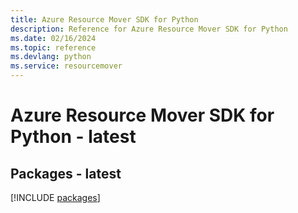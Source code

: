 ```yaml
---
title: Azure Resource Mover SDK for Python
description: Reference for Azure Resource Mover SDK for Python
ms.date: 02/16/2024
ms.topic: reference
ms.devlang: python
ms.service: resourcemover
---
```

# Azure Resource Mover SDK for Python - latest
## Packages - latest
[!INCLUDE [packages](resource-mover-index.md)]